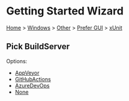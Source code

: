 # Getting Started Wizard

[Home](/docs/wiz/readme.md) > [Windows](Windows.md) > [Other](Windows_Other.md) > [Prefer GUI](Windows_Other_Gui.md) > [xUnit](Windows_Other_Gui_xUnit.md)

## Pick BuildServer

Options:
 * [AppVeyor](Windows_Other_Gui_xUnit_AppVeyor.md)
 * [GitHubActions](Windows_Other_Gui_xUnit_GitHubActions.md)
 * [AzureDevOps](Windows_Other_Gui_xUnit_AzureDevOps.md)
 * [None](Windows_Other_Gui_xUnit_None.md)
